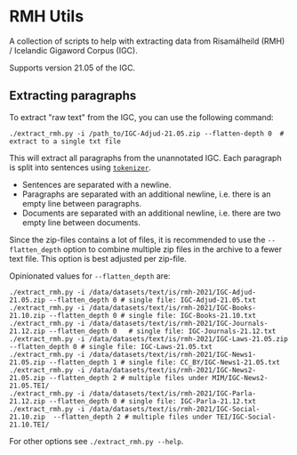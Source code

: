 # RMH Utils
A collection of scripts to help with extracting data from Risamálheild (RMH) / Icelandic Gigaword Corpus (IGC).

Supports version 21.05 of the IGC.

## Extracting paragraphs
To extract "raw text" from the IGC, you can use the following command:
```
./extract_rmh.py -i /path_to/IGC-Adjud-21.05.zip --flatten-depth 0  # extract to a single txt file
```
This will extract all paragraphs from the unannotated IGC.
Each paragraph is split into sentences using [`tokenizer`](https://github.com/mideind/Tokenizer).
- Sentences are separated with a newline.
- Paragraphs are separated with an additional newline, i.e. there is an empty line between paragraphs.
- Documents are separated with an additional newline, i.e. there are two empty line between documents.

Since the zip-files contains a lot of files, it is recommended to use the `--flatten_depth` option to combine multiple zip files in the archive to a fewer text file.
This option is best adjusted per zip-file.

Opinionated values for `--flatten_depth` are:
```
./extract_rmh.py -i /data/datasets/text/is/rmh-2021/IGC-Adjud-21.05.zip --flatten_depth 0 # single file: IGC-Adjud-21.05.txt
./extract_rmh.py -i /data/datasets/text/is/rmh-2021/IGC-Books-21.10.zip --flatten_depth 0 # single file: IGC-Books-21.10.txt
./extract_rmh.py -i /data/datasets/text/is/rmh-2021/IGC-Journals-21.12.zip --flatten_depth 0   # single file: IGC-Journals-21.12.txt
./extract_rmh.py -i /data/datasets/text/is/rmh-2021/IGC-Laws-21.05.zip --flatten_depth 0 # single file: IGC-Laws-21.05.txt
./extract_rmh.py -i /data/datasets/text/is/rmh-2021/IGC-News1-21.05.zip --flatten_depth 1 # single file: CC_BY/IGC-News1-21.05.txt
./extract_rmh.py -i /data/datasets/text/is/rmh-2021/IGC-News2-21.05.zip --flatten_depth 2 # multiple files under MIM/IGC-News2-21.05.TEI/
./extract_rmh.py -i /data/datasets/text/is/rmh-2021/IGC-Parla-21.12.zip --flatten_depth 0 # single file: IGC-Parla-21.12.txt
./extract_rmh.py -i /data/datasets/text/is/rmh-2021/IGC-Social-21.10.zip  --flatten_depth 2 # multiple files under TEI/IGC-Social-21.10.TEI/
```

For other options see `./extract_rmh.py --help`.

